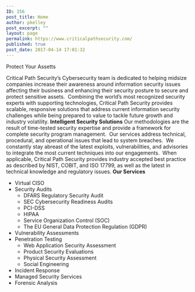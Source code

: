 ```yaml
---
ID: 156
post_title: Home
author: pkelley
post_excerpt: ""
layout: page
permalink: https://www.criticalpathsecurity.com/
published: true
post_date: 2017-04-14 17:01:32
---
```

<p>Protect Your Assetts</p>Critical Path Security’s Cybersecurity team is dedicated to helping midsize companies increase their awareness around information security issues affecting their business and enhancing their security posture to secure and protect sensitive assets.  Combining the world’s most recognized security experts with supporting technologies, Critical Path Security provides scalable, responsive solutions that address current information security challenges while being prepared to value to tackle future growth and industry volatility.
<strong>Intelligent Security Solutions</strong>
Our methodologies are the result of time-tested security expertise and provide a framework for complete security program management.  Our services address technical, procedural, and operational issues that lead to system breaches.  We constantly stay abreast of the latest exploits, vulnerabilities, and advisories to integrate the most current techniques into our engagements.  When applicable, Critical Path Security provides industry accepted best practice as described by NIST, COBIT, and ISO 17799, as well as the latest in technical knowledge and regulatory issues.
<strong>Our Services</strong>
<ul>
 	<li>Virtual CISO</li>
 	<li>Security Audits
<ul>
 	<li>DFARS Regulatory Security Audit</li>
 	<li>SEC Cybersecurity Readiness Audits</li>
 	<li>PCI-DSS</li>
 	<li>HIPAA</li>
 	<li>Service Organization Control (SOC)</li>
 	<li>The EU General Data Protection Regulation (GDPR)</li>
</ul>
</li>
 	<li>Vulnerability Assessments</li>
 	<li>Penetration Testing
<ul>
 	<li>Web Application Security Assessment</li>
 	<li>Product Security Evaluations</li>
 	<li>Physical Security Assessment</li>
 	<li>Social Engineering</li>
</ul>
</li>
 	<li>Incident Response</li>
 	<li>Managed Security Services</li>
 	<li>Forensic Analysis</li>
</ul>